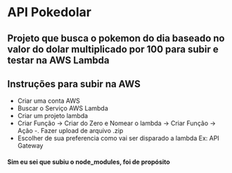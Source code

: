 <h1>API Pokedolar</h1>

<h2>Projeto que busca o pokemon do dia baseado no valor do dolar multiplicado por 100 para subir e testar na AWS Lambda</h2>

<h2>Instruções para subir na AWS</h2>
<ul>
    <li>Criar uma conta AWS</li>
    <li>Buscar o Serviço AWS Lambda</li>
    <li>Criar um projeto lambda</li>
    <li>Criar Função -> Criar do Zero e Nomear o lambda -> Criar Função -> Ação -. Fazer upload de arquivo .zip</li>
    <li>Escolher de sua preferencia como vai ser disparado a lambda Ex: API Gateway</li>
</ul>


<h4>Sim eu sei que subiu o node_modules, foi de propósito</h4>